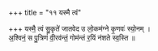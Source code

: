 +++
title = "११ यस्मै त्वं"

+++
यस्मै॒ त्वं सु॒कृते॑ जातवेद उ लो॒कम॑ग्ने कृ॒णवः॑ स्यो॒नम् ।  
अ॒श्विनं॒ स पु॒त्रिणं॑ वी॒रव॑न्तं॒ गोम॑न्तं र॒यिं न॑शते स्व॒स्ति ॥